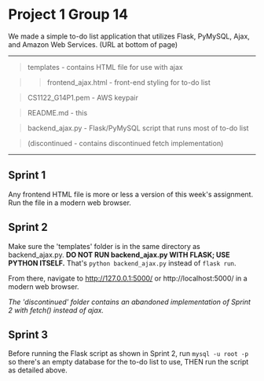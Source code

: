 # Project 1 Group 14

We made a simple to-do list application that utilizes Flask, PyMySQL, Ajax, and Amazon Web Services. (URL at bottom of page)

----------------------------------------------------------------------

>templates          -  contains HTML file for use with ajax

>>frontend_ajax.html  -  front-end styling for to-do list

>CS1122_G14P1.pem   -  AWS keypair

>README.md          -  this

>backend_ajax.py    -  Flask/PyMySQL script that runs most of to-do list


>(discontinued      -  contains discontinued fetch implementation)

----------------------------------------------------------------------

## Sprint 1

Any frontend HTML file is more or less a version of this week's assignment. Run the file in a modern web browser.

## Sprint 2

Make sure the 'templates' folder is in the same directory as backend_ajax.py. **DO NOT RUN backend_ajax.py WITH FLASK; USE PYTHON ITSELF.** That's `python backend_ajax.py` instead of `flask run`. 

From there, navigate to http://127.0.0.1:5000/ or http://localhost:5000/ in a modern web browser.

*The 'discontinued' folder contains an abandoned implementation of Sprint 2 with fetch() instead of ajax.*

## Sprint 3

Before running the Flask script as shown in Sprint 2, run `mysql -u root -p` so there's an empty database for the to-do list to use, THEN run the script as detailed above.
